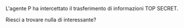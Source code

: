L'agente P ha intercettato il trasferimento di informazioni TOP SECRET.

Riesci a trovare nulla di interessante?
